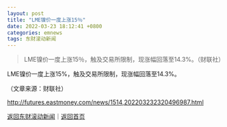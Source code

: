 ```yaml
---
layout: post
title: "LME镍价一度上涨15％"
date: 2022-03-23 18:12:41 +0800
categories: emnews
tags: 东财滚动新闻
---
```

> LME镍价一度上涨15％，触及交易所限制，现涨幅回落至14.3%。（财联社）

<p>LME镍价一度上涨15%，触及交易所限制，现涨幅回落至14.3%。</p><p class="em_media">（文章来源：财联社）</p>

<http://futures.eastmoney.com/news/1514,202203232320496987.html>

[返回东财滚动新闻](//finews.withounder.com/emnews/)｜[返回首页](//finews.withounder.com/)